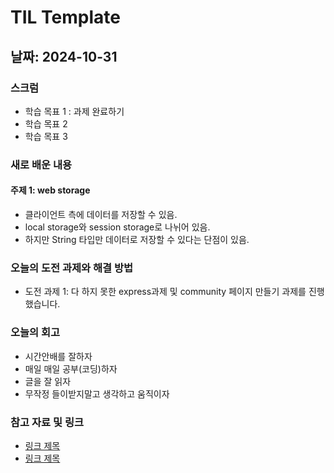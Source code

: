 # TIL Template

## 날짜: 2024-10-31

### 스크럼
- 학습 목표 1 : 과제 완료하기
- 학습 목표 2
- 학습 목표 3

### 새로 배운 내용
#### 주제 1: web storage
- 클라이언트 측에 데이터를 저장할 수 있음.
- local storage와 session storage로 나뉘어 있음.
- 하지만 String 타입만 데이터로 저장할 수 있다는 단점이 있음.

### 오늘의 도전 과제와 해결 방법
- 도전 과제 1: 다 하지 못한 express과제 및 community 페이지 만들기 과제를 진행했습니다.

### 오늘의 회고
- 시간안배를 잘하자
- 매일 매일 공부(코딩)하자
- 글을 잘 읽자
- 무작정 들이받지말고 생각하고 움직이자

### 참고 자료 및 링크
- [링크 제목](URL)
- [링크 제목](URL)
